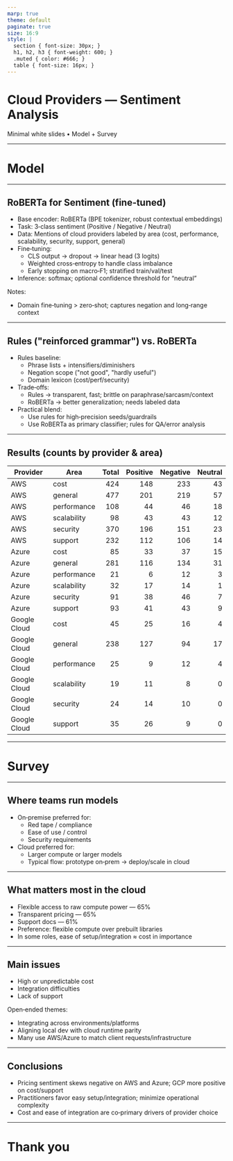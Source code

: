 ```yaml
---
marp: true
theme: default
paginate: true
size: 16:9
style: |
  section { font-size: 30px; }
  h1, h2, h3 { font-weight: 600; }
  .muted { color: #666; }
  table { font-size: 16px; }
---
```


# Cloud Providers — Sentiment Analysis

Minimal white slides • Model + Survey

---

<!-- _class: lead -->
# Model

---

## RoBERTa for Sentiment (fine‑tuned)

- Base encoder: RoBERTa (BPE tokenizer, robust contextual embeddings)
- Task: 3‑class sentiment (Positive / Negative / Neutral)
- Data: Mentions of cloud providers labeled by area (cost, performance, scalability, security, support, general)
- Fine‑tuning:
  - CLS output → dropout → linear head (3 logits)
  - Weighted cross‑entropy to handle class imbalance
  - Early stopping on macro‑F1; stratified train/val/test
- Inference: softmax; optional confidence threshold for “neutral”

Notes:
- Domain fine‑tuning > zero‑shot; captures negation and long‑range context

---

## Rules ("reinforced grammar") vs. RoBERTa

- Rules baseline:
  - Phrase lists + intensifiers/diminishers
  - Negation scope ("not good", "hardly useful")
  - Domain lexicon (cost/perf/security)
- Trade‑offs:
  - Rules → transparent, fast; brittle on paraphrase/sarcasm/context
  - RoBERTa → better generalization; needs labeled data
- Practical blend:
  - Use rules for high‑precision seeds/guardrails
  - Use RoBERTa as primary classifier; rules for QA/error analysis

---

## Results (counts by provider & area)

| Provider      | Area        | Total | Positive | Negative | Neutral |
|---------------|-------------|------:|---------:|---------:|--------:|
| AWS           | cost        | 424   | 148      | 233      | 43      |
| AWS           | general     | 477   | 201      | 219      | 57      |
| AWS           | performance | 108   | 44       | 46       | 18      |
| AWS           | scalability | 98    | 43       | 43       | 12      |
| AWS           | security    | 370   | 196      | 151      | 23      |
| AWS           | support     | 232   | 112      | 106      | 14      |
| Azure         | cost        | 85    | 33       | 37       | 15      |
| Azure         | general     | 281   | 116      | 134      | 31      |
| Azure         | performance | 21    | 6        | 12       | 3       |
| Azure         | scalability | 32    | 17       | 14       | 1       |
| Azure         | security    | 91    | 38       | 46       | 7       |
| Azure         | support     | 93    | 41       | 43       | 9       |
| Google Cloud  | cost        | 45    | 25       | 16       | 4       |
| Google Cloud  | general     | 238   | 127      | 94       | 17      |
| Google Cloud  | performance | 25    | 9        | 12       | 4       |
| Google Cloud  | scalability | 19    | 11       | 8        | 0       |
| Google Cloud  | security    | 24    | 14       | 10       | 0       |
| Google Cloud  | support     | 35    | 26       | 9        | 0       |

---

<!-- _class: lead -->
# Survey

---

## Where teams run models

- On‑premise preferred for:
  - Red tape / compliance
  - Ease of use / control
  - Security requirements
- Cloud preferred for:
  - Larger compute or larger models
  - Typical flow: prototype on‑prem → deploy/scale in cloud

---

## What matters most in the cloud

- Flexible access to raw compute power — 65%
- Transparent pricing — 65%
- Support docs — 61%
- Preference: flexible compute over prebuilt libraries
- In some roles, ease of setup/integration ≈ cost in importance

---

## Main issues

- High or unpredictable cost
- Integration difficulties
- Lack of support

Open‑ended themes:
- Integrating across environments/platforms
- Aligning local dev with cloud runtime parity
- Many use AWS/Azure to match client requests/infrastructure

---

## Conclusions

- Pricing sentiment skews negative on AWS and Azure; GCP more positive on cost/support
- Practitioners favor easy setup/integration; minimize operational complexity
- Cost and ease of integration are co‑primary drivers of provider choice

---

# Thank you